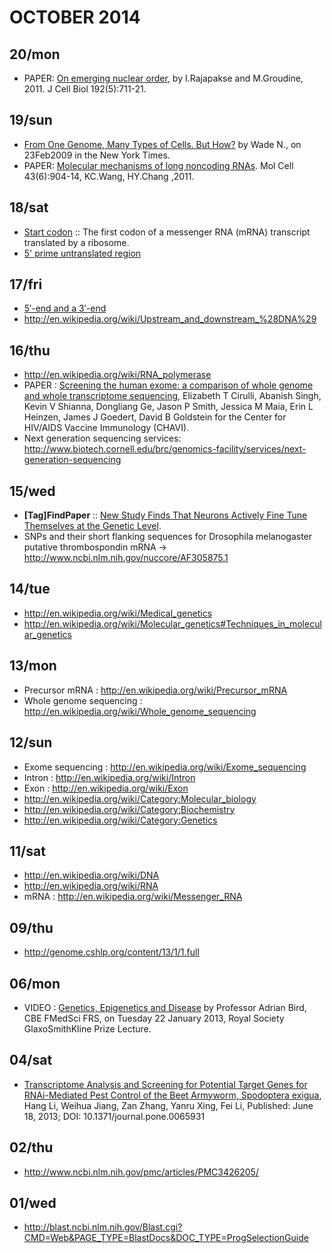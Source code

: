 # OCTOBER 2014

## 20/mon
- PAPER: [On emerging nuclear order](http://www.ncbi.nlm.nih.gov/pmc/articles/PMC3051810/), by I.Rajapakse and M.Groudine, 2011. J Cell Biol 192(5):711-21.

## 19/sun
- [From One Genome, Many Types of Cells. But How?](http://www.nytimes.com/2009/02/24/science/24chromatin.html?_r=4&ref=science&pagewanted=all) by Wade N., on 23Feb2009 in the New York Times.
- PAPER: [Molecular mechanisms of long noncoding RNAs](http://www.ncbi.nlm.nih.gov/pmc/articles/PMC3199020/). Mol Cell 43(6):904-14, KC.Wang, HY.Chang ,2011.

## 18/sat 
- [Start codon](http://en.wikipedia.org/wiki/Start_codon) :: The first codon of a messenger RNA (mRNA) transcript translated by a ribosome.
- [5' prime untranslated region](http://en.wikipedia.org/wiki/Five_prime_untranslated_region)

## 17/fri
- [5′-end and a 3′-end](http://en.wikipedia.org/wiki/Directionality_%28molecular_biology%29)
- http://en.wikipedia.org/wiki/Upstream_and_downstream_%28DNA%29

## 16/thu
- http://en.wikipedia.org/wiki/RNA_polymerase
- PAPER : [Screening the human exome: a comparison of whole genome and whole transcriptome sequencing](http://www.biomedcentral.com/content/pdf/gb-2010-11-5-r57.pdf), Elizabeth T Cirulli, Abanish Singh, Kevin V Shianna, Dongliang Ge, Jason P Smith, Jessica M Maia, Erin L Heinzen, James J Goedert, David B Goldstein for the Center for HIV/AIDS Vaccine Immunology (CHAVI).
- Next generation sequencing services: http://www.biotech.cornell.edu/brc/genomics-facility/services/next-generation-sequencing

## 15/wed
- **[Tag]FindPaper** :: [New Study Finds That Neurons Actively Fine Tune Themselves at the Genetic Level](http://neurosciencenews.com/mrna-ion-channels-cluster-neurons-1434/). 
- SNPs and their short flanking sequences for Drosophila melanogaster putative thrombospondin mRNA →  http://www.ncbi.nlm.nih.gov/nuccore/AF305875.1 

## 14/tue
- http://en.wikipedia.org/wiki/Medical_genetics
- http://en.wikipedia.org/wiki/Molecular_genetics#Techniques_in_molecular_genetics
   
## 13/mon
- Precursor mRNA : http://en.wikipedia.org/wiki/Precursor_mRNA
- Whole genome sequencing : http://en.wikipedia.org/wiki/Whole_genome_sequencing

## 12/sun
- Exome sequencing : http://en.wikipedia.org/wiki/Exome_sequencing
- Intron : http://en.wikipedia.org/wiki/Intron
- Exon : http://en.wikipedia.org/wiki/Exon
- http://en.wikipedia.org/wiki/Category:Molecular_biology
- http://en.wikipedia.org/wiki/Category:Biochemistry 
- http://en.wikipedia.org/wiki/Category:Genetics

## 11/sat
- http://en.wikipedia.org/wiki/DNA
- http://en.wikipedia.org/wiki/RNA
- mRNA : http://en.wikipedia.org/wiki/Messenger_RNA

## 09/thu
- http://genome.cshlp.org/content/13/1/1.full

## 06/mon
- VIDEO : [Genetics, Epigenetics and Disease](http://www.youtube.com/watch?v=SHpfkNRscOc&feature=endscreen) by Professor Adrian Bird, CBE FMedSci FRS, on Tuesday 22 January 2013, Royal Society GlaxoSmithKline Prize Lecture.

## 04/sat
- [Transcriptome Analysis and Screening for Potential Target Genes for RNAi-Mediated Pest Control of the Beet Armyworm, Spodoptera exigua](http://www.plosone.org/article/info%3Adoi%2F10.1371%2Fjournal.pone.0065931), Hang Li, Weihua Jiang, Zan Zhang, Yanru Xing, Fei Li, Published: June 18, 2013; DOI: 10.1371/journal.pone.0065931

## 02/thu
- http://www.ncbi.nlm.nih.gov/pmc/articles/PMC3426205/

## 01/wed
- http://blast.ncbi.nlm.nih.gov/Blast.cgi?CMD=Web&PAGE_TYPE=BlastDocs&DOC_TYPE=ProgSelectionGuide


